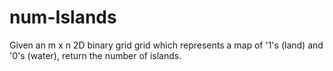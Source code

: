 # num-Islands

Given an m x n 2D binary grid grid which represents a map of '1's (land) and '0's (water), return the number of islands.
